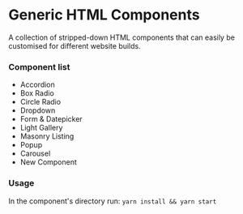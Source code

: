 # Generic HTML Components
A collection of stripped-down HTML components that can easily be customised for different website builds.

### Component list
* Accordion
* Box Radio
* Circle Radio
* Dropdown
* Form & Datepicker
* Light Gallery
* Masonry Listing
* Popup
* Carousel
* New Component

### Usage
In the component's directory run: `yarn install && yarn start`

